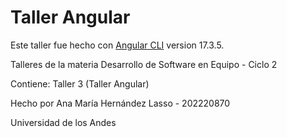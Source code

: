 # Taller Angular
Este taller fue hecho con [Angular CLI](https://github.com/angular/angular-cli) version 17.3.5.

Talleres de la materia Desarrollo de Software en Equipo - Ciclo 2

Contiene: Taller 3 (Taller Angular) 

Hecho por Ana María Hernández Lasso - 202220870

Universidad de los Andes
